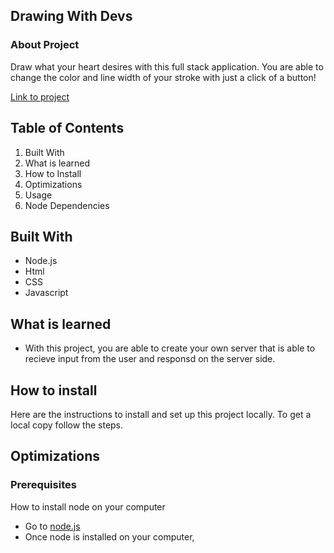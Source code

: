 ## Drawing With Devs
### About Project
Draw what your heart desires with this full stack application. You are able to change the color and line width of your stroke with just a click of a button! 

[Link to project](https://majestic-stroopwafel-d9a010.netlify.app/)

## Table of Contents 
1. Built With 
2. What is learned 
3. How to Install
4. Optimizations
5. Usage 
6. Node Dependencies

## Built With 
* Node.js
* Html
* CSS
* Javascript

## What is learned 
* With this project, you are able to create your own server that is able to recieve input from the user and responsd on the server side. 

## How to install
Here are the instructions to install and set up this project locally. To get a local copy follow the steps. 

## Optimizations 

### Prerequisites
How to install node on your computer 
* Go to [node.js](https://nodejs.org/en/)
* Once node is installed on your computer, 
